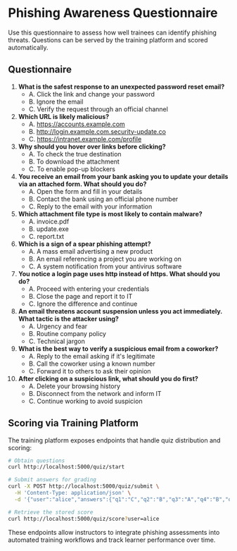 # Phishing Awareness Questionnaire

Use this questionnaire to assess how well trainees can identify phishing threats. Questions can be served by the training platform and scored automatically.

## Questionnaire

1. **What is the safest response to an unexpected password reset email?**
   - A. Click the link and change your password
   - B. Ignore the email
   - C. Verify the request through an official channel
2. **Which URL is likely malicious?**
   - A. https://accounts.example.com
   - B. http://login.example.com.security-update.co
   - C. https://intranet.example.com/profile
3. **Why should you hover over links before clicking?**
   - A. To check the true destination
   - B. To download the attachment
   - C. To enable pop-up blockers
4. **You receive an email from your bank asking you to update your details via an attached form. What should you do?**
   - A. Open the form and fill in your details
   - B. Contact the bank using an official phone number
   - C. Reply to the email with your information
5. **Which attachment file type is most likely to contain malware?**
   - A. invoice.pdf
   - B. update.exe
   - C. report.txt
6. **Which is a sign of a spear phishing attempt?**
   - A. A mass email advertising a new product
   - B. An email referencing a project you are working on
   - C. A system notification from your antivirus software
7. **You notice a login page uses http instead of https. What should you do?**
   - A. Proceed with entering your credentials
   - B. Close the page and report it to IT
   - C. Ignore the difference and continue
8. **An email threatens account suspension unless you act immediately. What tactic is the attacker using?**
   - A. Urgency and fear
   - B. Routine company policy
   - C. Technical jargon
9. **What is the best way to verify a suspicious email from a coworker?**
   - A. Reply to the email asking if it's legitimate
   - B. Call the coworker using a known number
   - C. Forward it to others to ask their opinion
10. **After clicking on a suspicious link, what should you do first?**
    - A. Delete your browsing history
    - B. Disconnect from the network and inform IT
    - C. Continue working to avoid suspicion

## Scoring via Training Platform

The training platform exposes endpoints that handle quiz distribution and scoring:

```bash
# Obtain questions
curl http://localhost:5000/quiz/start

# Submit answers for grading
curl -X POST http://localhost:5000/quiz/submit \
  -H 'Content-Type: application/json' \
  -d '{"user":"alice","answers":{"q1":"C","q2":"B","q3":"A","q4":"B","q5":"B","q6":"B","q7":"B","q8":"A","q9":"B","q10":"B"}}'

# Retrieve the stored score
curl http://localhost:5000/quiz/score?user=alice
```

These endpoints allow instructors to integrate phishing assessments into automated training workflows and track learner performance over time.
